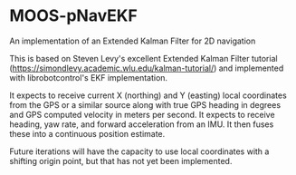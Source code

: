 # MOOS-pNavEKF
An implementation of an Extended Kalman Filter for 2D navigation

This is based on Steven Levy's excellent Extended Kalman Filter tutorial (https://simondlevy.academic.wlu.edu/kalman-tutorial/) and implemented with 
librobotcontrol's EKF implementation.

It expects to receive current X (northing) and Y (easting) local coordinates from the GPS or a similar source along with true GPS heading in degrees and GPS computed velocity 
in meters per second. It expects to receive heading, yaw rate, and forward acceleration from an IMU. It then fuses these into a continuous position estimate. 

Future iterations will have the capacity to use local coordinates with a shifting origin point, but that has not yet been implemented. 
